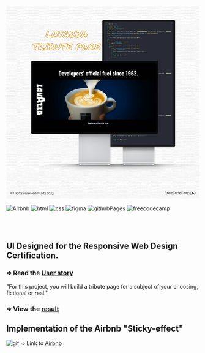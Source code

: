![banner](https://github.com/z-bj/Onboarding-At-Lavazza/blob/master/Onboarding-At-Lavazza-banner.png)

![Airbnb](https://img.shields.io/badge/Airbnb-FF5A5F.svg?style=for-the-badge&logo=Airbnb&logoColor=white)
![html](https://img.shields.io/badge/HTML5-E34F26.svg?style=for-the-badge&logo=HTML5&logoColor=white)
![css](https://img.shields.io/badge/CSS3-1572B6.svg?style=for-the-badge&logo=CSS3&logoColor=white)
![figma](https://img.shields.io/badge/Figma-F24E1E.svg?style=for-the-badge&logo=Figma&logoColor=white)
![githubPages](https://img.shields.io/badge/GitHub%20Pages-222222.svg?style=for-the-badge&logo=GitHub-Pages&logoColor=white)
![freecodecamp](https://img.shields.io/badge/freeCodeCamp-0A0A23.svg?style=for-the-badge&logo=freeCodeCamp&logoColor=white)

<br>
<br>

## UI Designed for the Responsive Web Design Certification.

### ➪ Read the [User story](https://www.freecodecamp.org/learn/2022/responsive-web-design/build-a-tribute-page-project/build-a-tribute-page)
"For this project, you will build a tribute page for a subject of your choosing, fictional or real."

### ➪ View the [result](https://z-bj.github.io/Onboarding-At-Lavazza)




## Implementation of the Airbnb "Sticky-effect"
![gif](https://github.com/z-bj/Onboarding-At-Lavazza/blob/master/aribnb.gif)
➪ Link to [Airbnb](https://www.airbnb.com/rooms/16805720?source_impression_id=p3_1674131168_2FI5l5JBHeNMGfDl&modal=PHOTO_TOUR_SCROLLABLE)


